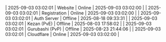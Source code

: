 | 2025-09-03 03:02:01 | Website | Online | 2025-09-03 03:02:00 |
| 2025-09-03 03:02:01 | Registration | Online | 2025-09-03 03:02:00 |
| 2025-09-03 03:02:01 | Auth Server | Offline | 2025-08-18 09:33:31 |
| 2025-09-03 03:02:01 | Kezan (PvE) | Offline | 2025-08-03 17:58:02 |
| 2025-09-03 03:02:01 | Gurubashi (PvP) | Offline | 2025-08-23 21:44:06 |
| 2025-09-03 03:02:01 | Cloudflare | Online | 2025-09-03 03:02:00 |
